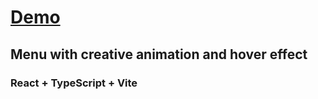 # [Demo](http://github.com)

## Menu with creative animation and hover effect

### React + TypeScript + Vite
